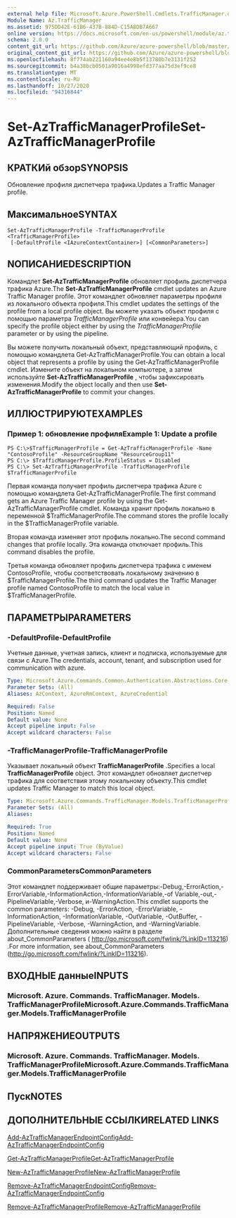 ```yaml
---
external help file: Microsoft.Azure.PowerShell.Cmdlets.TrafficManager.dll-Help.xml
Module Name: Az.TrafficManager
ms.assetid: 975DD42E-61B6-437B-884D-C15A8DB7A667
online version: https://docs.microsoft.com/en-us/powershell/module/az.trafficmanager/set-aztrafficmanagerprofile
schema: 2.0.0
content_git_url: https://github.com/Azure/azure-powershell/blob/master/src/TrafficManager/TrafficManager/help/Set-AzTrafficManagerProfile.md
original_content_git_url: https://github.com/Azure/azure-powershell/blob/master/src/TrafficManager/TrafficManager/help/Set-AzTrafficManagerProfile.md
ms.openlocfilehash: 8f774ab221160a94ee4e8b5f13780b7e3131f252
ms.sourcegitcommit: b4a38bcb0501a9016a4998efd377aa75d3ef9ce8
ms.translationtype: MT
ms.contentlocale: ru-RU
ms.lasthandoff: 10/27/2020
ms.locfileid: "94316844"
---
```

# <span data-ttu-id="bd3da-101">Set-AzTrafficManagerProfile</span><span class="sxs-lookup"><span data-stu-id="bd3da-101">Set-AzTrafficManagerProfile</span></span>

## <span data-ttu-id="bd3da-102">КРАТКИй обзор</span><span class="sxs-lookup"><span data-stu-id="bd3da-102">SYNOPSIS</span></span>
<span data-ttu-id="bd3da-103">Обновление профиля диспетчера трафика.</span><span class="sxs-lookup"><span data-stu-id="bd3da-103">Updates a Traffic Manager profile.</span></span>

## <span data-ttu-id="bd3da-104">Максимальное</span><span class="sxs-lookup"><span data-stu-id="bd3da-104">SYNTAX</span></span>

```
Set-AzTrafficManagerProfile -TrafficManagerProfile <TrafficManagerProfile>
 [-DefaultProfile <IAzureContextContainer>] [<CommonParameters>]
```

## <span data-ttu-id="bd3da-105">NОПИСАНИЕ</span><span class="sxs-lookup"><span data-stu-id="bd3da-105">DESCRIPTION</span></span>
<span data-ttu-id="bd3da-106">Командлет **Set-AzTrafficManagerProfile** обновляет профиль диспетчера трафика Azure.</span><span class="sxs-lookup"><span data-stu-id="bd3da-106">The **Set-AzTrafficManagerProfile** cmdlet updates an Azure Traffic Manager profile.</span></span>
<span data-ttu-id="bd3da-107">Этот командлет обновляет параметры профиля из локального объекта профиля.</span><span class="sxs-lookup"><span data-stu-id="bd3da-107">This cmdlet updates the settings of the profile from a local profile object.</span></span>
<span data-ttu-id="bd3da-108">Вы можете указать объект профиля с помощью параметра *TrafficManagerProfile* или конвейера.</span><span class="sxs-lookup"><span data-stu-id="bd3da-108">You can specify the profile object either by using the *TrafficManagerProfile* parameter or by using the pipeline.</span></span>

<span data-ttu-id="bd3da-109">Вы можете получить локальный объект, представляющий профиль, с помощью командлета Get-AzTrafficManagerProfile.</span><span class="sxs-lookup"><span data-stu-id="bd3da-109">You can obtain a local object that represents a profile by using the Get-AzTrafficManagerProfile cmdlet.</span></span>
<span data-ttu-id="bd3da-110">Измените объект на локальном компьютере, а затем используйте **Set-AzTrafficManagerProfile** , чтобы зафиксировать изменения.</span><span class="sxs-lookup"><span data-stu-id="bd3da-110">Modify the object locally and then use **Set-AzTrafficManagerProfile** to commit your changes.</span></span>

## <span data-ttu-id="bd3da-111">ИЛЛЮСТРИРУЮТ</span><span class="sxs-lookup"><span data-stu-id="bd3da-111">EXAMPLES</span></span>

### <span data-ttu-id="bd3da-112">Пример 1: обновление профиля</span><span class="sxs-lookup"><span data-stu-id="bd3da-112">Example 1: Update a profile</span></span>
```
PS C:\>$TrafficManagerProfile = Get-AzTrafficManagerProfile -Name "ContosoProfile" -ResourceGroupName "ResourceGroup11" 
PS C:\> $TrafficManagerProfile.ProfileStatus = Disabled
PS C:\> Set-AzTrafficManagerProfile -TrafficManagerProfile $TrafficManagerProfile
```

<span data-ttu-id="bd3da-113">Первая команда получает профиль диспетчера трафика Azure с помощью командлета Get-AzTrafficManagerProfile.</span><span class="sxs-lookup"><span data-stu-id="bd3da-113">The first command gets an Azure Traffic Manager profile by using the Get-AzTrafficManagerProfile cmdlet.</span></span>
<span data-ttu-id="bd3da-114">Команда хранит профиль локально в переменной $TrafficManagerProfile.</span><span class="sxs-lookup"><span data-stu-id="bd3da-114">The command stores the profile locally in the $TrafficManagerProfile variable.</span></span>

<span data-ttu-id="bd3da-115">Вторая команда изменяет этот профиль локально.</span><span class="sxs-lookup"><span data-stu-id="bd3da-115">The second command changes that profile locally.</span></span>
<span data-ttu-id="bd3da-116">Эта команда отключает профиль.</span><span class="sxs-lookup"><span data-stu-id="bd3da-116">This command disables the profile.</span></span>

<span data-ttu-id="bd3da-117">Третья команда обновляет профиль диспетчера трафика с именем ContosoProfile, чтобы соответствовать локальному значению в $TrafficManagerProfile.</span><span class="sxs-lookup"><span data-stu-id="bd3da-117">The third command updates the Traffic Manager profile named ContosoProfile to match the local value in $TrafficManagerProfile.</span></span>

## <span data-ttu-id="bd3da-118">ПАРАМЕТРЫ</span><span class="sxs-lookup"><span data-stu-id="bd3da-118">PARAMETERS</span></span>

### <span data-ttu-id="bd3da-119">-DefaultProfile</span><span class="sxs-lookup"><span data-stu-id="bd3da-119">-DefaultProfile</span></span>
<span data-ttu-id="bd3da-120">Учетные данные, учетная запись, клиент и подписка, используемые для связи с Azure.</span><span class="sxs-lookup"><span data-stu-id="bd3da-120">The credentials, account, tenant, and subscription used for communication with azure.</span></span>

```yaml
Type: Microsoft.Azure.Commands.Common.Authentication.Abstractions.Core.IAzureContextContainer
Parameter Sets: (All)
Aliases: AzContext, AzureRmContext, AzureCredential

Required: False
Position: Named
Default value: None
Accept pipeline input: False
Accept wildcard characters: False
```

### <span data-ttu-id="bd3da-121">-TrafficManagerProfile</span><span class="sxs-lookup"><span data-stu-id="bd3da-121">-TrafficManagerProfile</span></span>
<span data-ttu-id="bd3da-122">Указывает локальный объект **TrafficManagerProfile** .</span><span class="sxs-lookup"><span data-stu-id="bd3da-122">Specifies a local **TrafficManagerProfile** object.</span></span>
<span data-ttu-id="bd3da-123">Этот командлет обновляет диспетчер трафика для соответствия этому локальному объекту.</span><span class="sxs-lookup"><span data-stu-id="bd3da-123">This cmdlet updates Traffic Manager to match this local object.</span></span>

```yaml
Type: Microsoft.Azure.Commands.TrafficManager.Models.TrafficManagerProfile
Parameter Sets: (All)
Aliases:

Required: True
Position: Named
Default value: None
Accept pipeline input: True (ByValue)
Accept wildcard characters: False
```

### <span data-ttu-id="bd3da-124">CommonParameters</span><span class="sxs-lookup"><span data-stu-id="bd3da-124">CommonParameters</span></span>
<span data-ttu-id="bd3da-125">Этот командлет поддерживает общие параметры:-Debug,-ErrorAction,-ErrorVariable,-InformationAction,-InformationVariable,-of Variable,-out,-PipelineVariable,-Verbose, и-WarningAction.</span><span class="sxs-lookup"><span data-stu-id="bd3da-125">This cmdlet supports the common parameters: -Debug, -ErrorAction, -ErrorVariable, -InformationAction, -InformationVariable, -OutVariable, -OutBuffer, -PipelineVariable, -Verbose, -WarningAction, and -WarningVariable.</span></span> <span data-ttu-id="bd3da-126">Дополнительные сведения можно найти в разделе about_CommonParameters ( http://go.microsoft.com/fwlink/?LinkID=113216) .</span><span class="sxs-lookup"><span data-stu-id="bd3da-126">For more information, see about_CommonParameters (http://go.microsoft.com/fwlink/?LinkID=113216).</span></span>

## <span data-ttu-id="bd3da-127">ВХОДНЫЕ данные</span><span class="sxs-lookup"><span data-stu-id="bd3da-127">INPUTS</span></span>

### <span data-ttu-id="bd3da-128">Microsoft. Azure. Commands. TrafficManager. Models. TrafficManagerProfile</span><span class="sxs-lookup"><span data-stu-id="bd3da-128">Microsoft.Azure.Commands.TrafficManager.Models.TrafficManagerProfile</span></span>

## <span data-ttu-id="bd3da-129">НАПРЯЖЕНИЕ</span><span class="sxs-lookup"><span data-stu-id="bd3da-129">OUTPUTS</span></span>

### <span data-ttu-id="bd3da-130">Microsoft. Azure. Commands. TrafficManager. Models. TrafficManagerProfile</span><span class="sxs-lookup"><span data-stu-id="bd3da-130">Microsoft.Azure.Commands.TrafficManager.Models.TrafficManagerProfile</span></span>

## <span data-ttu-id="bd3da-131">Пуск</span><span class="sxs-lookup"><span data-stu-id="bd3da-131">NOTES</span></span>

## <span data-ttu-id="bd3da-132">ДОПОЛНИТЕЛЬНЫЕ ССЫЛКИ</span><span class="sxs-lookup"><span data-stu-id="bd3da-132">RELATED LINKS</span></span>

[<span data-ttu-id="bd3da-133">Add-AzTrafficManagerEndpointConfig</span><span class="sxs-lookup"><span data-stu-id="bd3da-133">Add-AzTrafficManagerEndpointConfig</span></span>](./Add-AzTrafficManagerEndpointConfig.md)

[<span data-ttu-id="bd3da-134">Get-AzTrafficManagerProfile</span><span class="sxs-lookup"><span data-stu-id="bd3da-134">Get-AzTrafficManagerProfile</span></span>](./Get-AzTrafficManagerProfile.md)

[<span data-ttu-id="bd3da-135">New-AzTrafficManagerProfile</span><span class="sxs-lookup"><span data-stu-id="bd3da-135">New-AzTrafficManagerProfile</span></span>](./New-AzTrafficManagerProfile.md)

[<span data-ttu-id="bd3da-136">Remove-AzTrafficManagerEndpointConfig</span><span class="sxs-lookup"><span data-stu-id="bd3da-136">Remove-AzTrafficManagerEndpointConfig</span></span>](./Remove-AzTrafficManagerEndpointConfig.md)

[<span data-ttu-id="bd3da-137">Remove-AzTrafficManagerProfile</span><span class="sxs-lookup"><span data-stu-id="bd3da-137">Remove-AzTrafficManagerProfile</span></span>](./Remove-AzTrafficManagerProfile.md)


